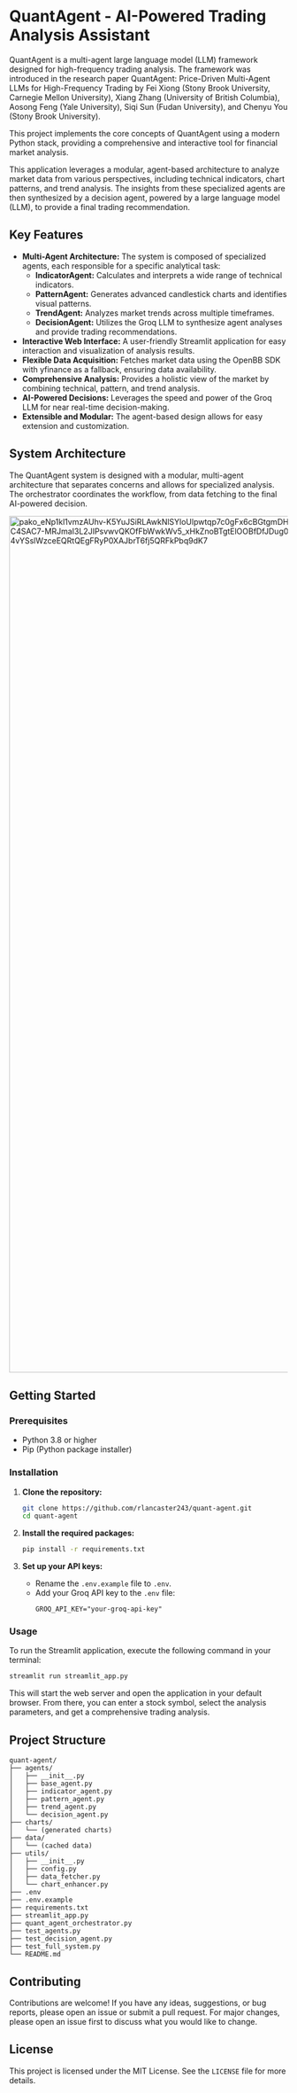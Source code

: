 # QuantAgent - AI-Powered Trading Analysis Assistant

QuantAgent is a multi-agent large language model (LLM) framework designed for high-frequency trading analysis. The framework was introduced in the research paper QuantAgent: Price-Driven Multi-Agent LLMs for High-Frequency Trading by Fei Xiong (Stony Brook University, Carnegie Mellon University), Xiang Zhang (University of British Columbia), Aosong Feng (Yale University), Siqi Sun (Fudan University), and Chenyu You (Stony Brook University).

This project implements the core concepts of QuantAgent using a modern Python stack, providing a comprehensive and interactive tool for financial market analysis.

This application leverages a modular, agent-based architecture to analyze market data from various perspectives, including technical indicators, chart patterns, and trend analysis. The insights from these specialized agents are then synthesized by a decision agent, powered by a large language model (LLM), to provide a final trading recommendation.




## Key Features

- **Multi-Agent Architecture:** The system is composed of specialized agents, each responsible for a specific analytical task:
    - **IndicatorAgent:** Calculates and interprets a wide range of technical indicators.
    - **PatternAgent:** Generates advanced candlestick charts and identifies visual patterns.
    - **TrendAgent:** Analyzes market trends across multiple timeframes.
    - **DecisionAgent:** Utilizes the Groq LLM to synthesize agent analyses and provide trading recommendations.
- **Interactive Web Interface:** A user-friendly Streamlit application for easy interaction and visualization of analysis results.
- **Flexible Data Acquisition:** Fetches market data using the OpenBB SDK with yfinance as a fallback, ensuring data availability.
- **Comprehensive Analysis:** Provides a holistic view of the market by combining technical, pattern, and trend analysis.
- **AI-Powered Decisions:** Leverages the speed and power of the Groq LLM for near real-time decision-making.
- **Extensible and Modular:** The agent-based design allows for easy extension and customization.




## System Architecture

The QuantAgent system is designed with a modular, multi-agent architecture that separates concerns and allows for specialized analysis. The orchestrator coordinates the workflow, from data fetching to the final AI-powered decision.


<img width="773" height="1546" alt="pako_eNp1kl1vmzAUhv-K5YuJSiRLAwkNlSYloUlpwtqp7c0gFx6cBGtgmDHTMsR_n3EgkqWOK57D-yGb0-C4SAC7-MRJmaI3L2JIPsvwvQKOfFbWwkWv5_xHkZnoBTgtElOOBfDfJDug0egLWhnfasLE8gRMoGcep1AJTkTBb-4vYSslWzceEQRtQEgFRyP0XAJbrT6fj5QRFkPbq9dK7" src="https://github.com/user-attachments/assets/6cd2e6c8-dcfd-4381-8505-789b27898c50" />




## Getting Started

### Prerequisites

- Python 3.8 or higher
- Pip (Python package installer)

### Installation

1. **Clone the repository:**
   ```bash
   git clone https://github.com/rlancaster243/quant-agent.git
   cd quant-agent
   ```

2. **Install the required packages:**
   ```bash
   pip install -r requirements.txt
   ```

3. **Set up your API keys:**
   - Rename the `.env.example` file to `.env`.
   - Add your Groq API key to the `.env` file:
     ```
     GROQ_API_KEY="your-groq-api-key"
     ```

### Usage

To run the Streamlit application, execute the following command in your terminal:

```bash
streamlit run streamlit_app.py
```

This will start the web server and open the application in your default browser. From there, you can enter a stock symbol, select the analysis parameters, and get a comprehensive trading analysis.




## Project Structure

```
quant-agent/
├── agents/
│   ├── __init__.py
│   ├── base_agent.py
│   ├── indicator_agent.py
│   ├── pattern_agent.py
│   ├── trend_agent.py
│   └── decision_agent.py
├── charts/
│   └── (generated charts)
├── data/
│   └── (cached data)
├── utils/
│   ├── __init__.py
│   ├── config.py
│   ├── data_fetcher.py
│   └── chart_enhancer.py
├── .env
├── .env.example
├── requirements.txt
├── streamlit_app.py
├── quant_agent_orchestrator.py
├── test_agents.py
├── test_decision_agent.py
├── test_full_system.py
└── README.md
```




## Contributing

Contributions are welcome! If you have any ideas, suggestions, or bug reports, please open an issue or submit a pull request. For major changes, please open an issue first to discuss what you would like to change.

## License

This project is licensed under the MIT License. See the `LICENSE` file for more details.


